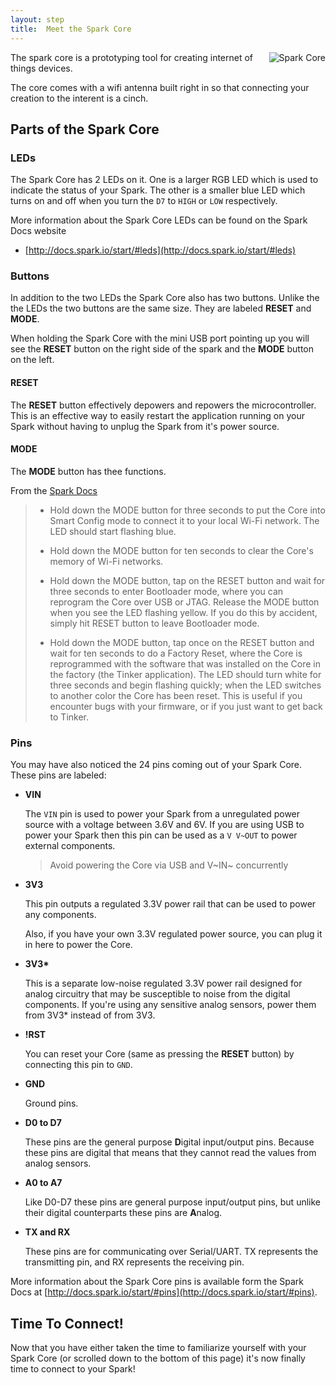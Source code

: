 ```yaml
---
layout: step
title:  Meet the Spark Core
---
```


<div style="float:right">
  <img src="{{site.baseurl}}/assets/img/spark-core.png" alt="Spark Core">
</div>

The spark core is a prototyping tool for creating internet of things devices.

The core comes with a wifi antenna built right in so that connecting your creation to
the interent is a cinch.

## Parts of the Spark Core

### LEDs

The Spark Core has 2 LEDs on it.  One is a larger RGB LED which is used to indicate
the status of your Spark.  The other is a smaller blue LED which turns on and off
when you turn the `D7` to `HIGH` or `LOW` respectively.

More information about the Spark Core LEDs can be found on the Spark Docs website

- [http://docs.spark.io/start/#leds](http://docs.spark.io/start/#leds)

### Buttons

In addition to the two LEDs the Spark Core also has two buttons.  Unlike the the LEDs
the two buttons are the same size.  They are labeled <strong>RESET</strong> and <strong>MODE</strong>.

When holding the Spark Core with the mini USB port pointing up you will see the <strong>RESET</strong>
button on the right side of the spark and the <strong>MODE</strong> button on the left.

#### RESET

The <strong>RESET</strong> button effectively depowers and repowers the microcontroller.
This is an effective way to easily restart the application running on your Spark
without having to unplug the Spark from it's power source.

#### MODE

The <strong>MODE</strong> button has thee functions.

From the [Spark Docs](http://docs.spark.io/start/#buttons)

> - Hold down the MODE button for three seconds to put the Core into Smart Config mode to connect it to your local Wi-Fi network. The LED should start flashing blue.
>
> - Hold down the MODE button for ten seconds to clear the Core's memory of Wi-Fi networks.
>
> - Hold down the MODE button, tap on the RESET button and wait for three seconds to enter Bootloader mode, where you can reprogram the Core over USB or JTAG. Release the MODE button when you see the LED flashing yellow. If you do this by accident, simply hit RESET button to leave Bootloader mode.
>
> - Hold down the MODE button, tap once on the RESET button and wait for ten seconds to do a Factory Reset, where the Core is reprogrammed with the software that was installed on the Core in the factory (the Tinker application). The LED should turn white for three seconds and begin flashing quickly; when the LED switches to another color the Core has been reset. This is useful if you encounter bugs with your firmware, or if you just want to get back to Tinker.

### Pins

You may have also noticed the 24 pins coming out of your Spark Core.  These pins are labeled:

- __VIN__

  The `VIN` pin is used to power your Spark from a unregulated power source with a voltage between 3.6V and 6V.
  If you are using USB to power your Spark then this pin can be used as a `V V~OUT` to power external components.

  > Avoid powering the Core via USB and V~IN~ concurrently

- __3V3__

  This pin outputs a regulated 3.3V power rail that can be used to power any components.

  Also, if you have your own 3.3V regulated power source, you can plug it in here to power the Core.

- __3V3*__

  This is a separate low-noise regulated 3.3V power rail designed for analog
  circuitry that may be susceptible to noise from the digital components. If
  you're using any sensitive analog sensors, power them from 3V3* instead of from 3V3.

- __!RST__

  You can reset your Core (same as pressing the <strong>RESET</strong> button) by connecting this pin to `GND`.

- __GND__

  Ground pins.

- __D0 to D7__

  These pins are the general purpose <strong>D</strong>igital input/output pins.  Because these pins are digital that
  means that they cannot read the values from analog sensors.

- __A0 to A7__

  Like D0-D7 these pins are general purpose input/output pins, but unlike their digital counterparts these pins are <strong>A</strong>nalog.

- __TX and RX__

  These pins are for communicating over Serial/UART. TX represents the transmitting pin, and RX represents the receiving pin.

More information about the Spark Core pins is available form the Spark Docs at [http://docs.spark.io/start/#pins](http://docs.spark.io/start/#pins).

## Time To Connect!

Now that you have either taken the time to familiarize yourself with your Spark Core (or scrolled down to the bottom of this page)
it's now finally time to connect to your Spark!
